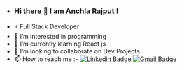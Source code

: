 - ### Hi there 👋 I am Anchla Rajput !
- ⚡ Full Stack Developer
- 👀 I’m interested in programming
- 🌱 I’m currently learning React js
- 💞️ I’m looking to collaborate on Dev Projects
- 📫 How to reach me :- [![Linkedin Badge](https://img.shields.io/badge/-Linkedin-blue?style=flat-square&logo=Linkedin&logoColor=white&link=https://www.linkedin.com/in/anchla-rajput-11b1901b0/)](https://www.linkedin.com/in/anchla-rajput-11b1901b0/) [![Gmail Badge](https://img.shields.io/badge/-Gmail-c14438?style=flat-square&logo=Gmail&logoColor=white&link=mailto:anchlarajput2705@gmail.com)](mailto:anchlarajput2705@gmail.com)
 

<!---
Anchla2705/Anchla2705 is a ✨ special ✨ repository because its `README.md` (this file) appears on your GitHub profile.
You can click the Preview link to take a look at your changes.
--->
